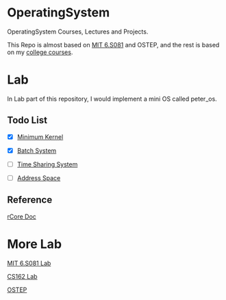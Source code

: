 # OperatingSystem

OperatingSystem Courses, Lectures and Projects.

This Repo is almost based on [MIT 6.S081](https://pdos.csail.mit.edu/6.828/2021/schedule.html) and OSTEP, and the rest is based on my [college courses](https://github.com/PeterWrighten/OU_Assignment/blob/main/B2/%E3%82%B7%E3%82%B9%E3%83%86%E3%83%A0%E3%83%97%E3%83%AD%E3%82%B0%E3%83%A9%E3%83%A0/README.md).

# Lab

In Lab part of this repository, I would implement a mini OS called peter_os.

## Todo List

- [x] [Minimum Kernel](https://github.com/PeterWrighten/OperatingSystem/tree/main/rcore-peter-os)
- [x] [Batch System](https://github.com/PeterWrighten/OperatingSystem/tree/chap2/peter_batch_os)
- [ ] [Time Sharing System](https://github.com/PeterWrighten/OperatingSystem/tree/chap3/peter_ts_os)
- [ ] [Address Space](https://github.com/PeterWrighten/OperatingSystem/tree/chap4/peter_os_tdm)


## Reference

[rCore Doc](https://rcore-os.github.io/rCore-Tutorial-Book-v3/chapter0/index.html)

# More Lab

[MIT 6.S081 Lab](https://github.com/PeterWrighten/MIT_6.S081_Lab)

[CS162 Lab](https://github.com/PeterWrighten/CS162)

[OSTEP](https://github.com/PeterWrighten/ostep-homework)





